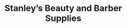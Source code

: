 ---
title: "Stanley’s Beauty and Barber Supplies"
url: /hartford/stanleys-beauty-and-barber-supplies/
shop: Friseurbedarf
---